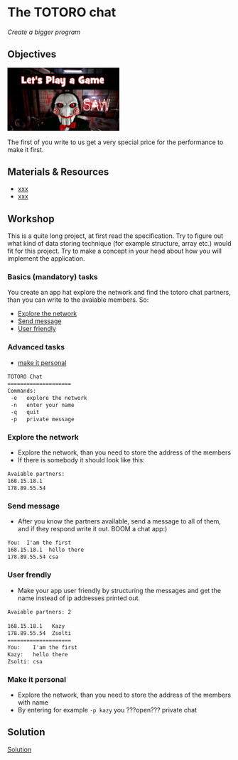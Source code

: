# The TOTORO chat
*Create a bigger program*

## Objectives

<img src="img/game.jpg" width="50%"></img>

The first of you write to us get a very special price for the performance to make it first.

## Materials & Resources

- [xxx](#)
- [xxx](#)

## Workshop
This is a quite long project, at first read the specification. Try to figure out
what kind of data storing technique (for example structure, array etc.) would fit
for this project. Try to make a concept in your head about how you will implement the
application.

### Basics (mandatory) tasks
You create an app hat explore the network and find the totoro chat partners, than you can write to the avaiable members. So:

- [Explore the network](#Explore_the_network)
- [Send message](#send_message)
- [User friendly](#user_frendly)

### Advanced tasks
- [make it personal](#make_it_personal)


```
TOTORO Chat
====================
Commands:
 -e   explore the network
 -n   enter your name
 -q   quit
 -p   private message

 ```

### Explore the network
 - Explore the network, than you need to store the address of the members
 - If there is somebody it should look like this:


 ```
Avaiable partners:
168.15.18.1
178.89.55.54
```

### Send message
 - After you know the partners available, send a message to all of them, and if they respond write it out. BOOM a chat app:)


  ```
 You:  I'am the first
 168.15.18.1  hello there
 178.89.55.54 csa
 ```

### User frendly
 - Make your app user friendly by structuring the messages and get the name instead of ip addresses printed out.


 ```
Avaiable partners: 2

168.15.18.1   Kazy
178.89.55.54  Zsolti
====================
You:    I'am the first
Kazy:   hello there
Zsolti: csa
```

### Make it personal
 - Explore the network, than you need to store the address of the members with name
 - By entering for example `-p kazy` you ???open??? private chat


## Solution
[Solution](#)
